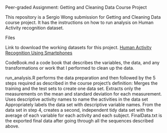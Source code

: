 Peer-graded Assignment: Getting and Cleaning Data Course Project

This repository is a Sergio Wong submission for Getting and Cleaning Data course project. It has the instructions on how to run analysis on Human Activity recognition dataset.


Files

Link to download the working datasets for this project.
[Human Activity Recognition Using Smartphones](http://archive.ics.uci.edu/ml/datasets/Human+Activity+Recognition+Using+Smartphones)

CodeBook.md a code book that describes the variables, the data, and any transformations or work that I performed to clean up the data.

run_analysis.R performs the data preparation and then followed by the 5 steps required as described in the course project’s definition:
Merges the training and the test sets to create one data set.
Extracts only the measurements on the mean and standard deviation for each measurement.
Uses descriptive activity names to name the activities in the data set
Appropriately labels the data set with descriptive variable names.
From the data set in step 4, creates a second, independent tidy data set with the average of each variable for each activity and each subject.
FinalData.txt is the exported final data after going through all the sequences described above.
